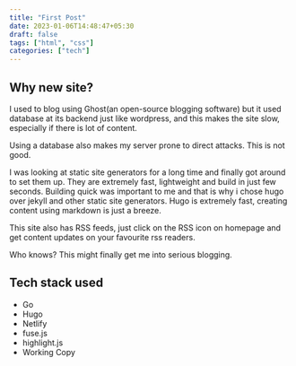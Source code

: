 ```yaml
---
title: "First Post"
date: 2023-01-06T14:48:47+05:30
draft: false
tags: ["html", "css"]
categories: ["tech"]
---
```


## Why new site?

I used to blog using Ghost(an open-source blogging software) but it used database at its backend just like wordpress, and this makes the site slow, especially if there is lot of content. 

Using a database also makes my server prone to direct attacks. This is not good.

I was looking at static site generators for a long time and finally got around to set them up. They are extremely fast, lightweight and build in just few seconds. Building quick was important to me and that is why i chose hugo over jekyll and other static site generators. Hugo is extremely fast, creating content using markdown is just a breeze.

This site also has RSS feeds, just click on the RSS icon on homepage and get content updates on your favourite rss readers.

Who knows? This might finally get me into serious blogging.

## Tech stack used

* Go
* Hugo
* Netlify
* fuse.js
* highlight.js
* Working Copy 